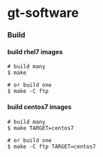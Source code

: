 # gt-software
### Build
#### build rhel7 images
```shell
# build many
$ make

# or build one
$ make -C ftp
```

#### build centos7 images
```shell
# build many
$ make TARGET=centos7

# or build one
$ make -C ftp TARGET=centos7
```
